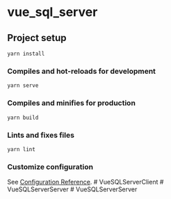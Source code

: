 # vue_sql_server

## Project setup
```
yarn install
```

### Compiles and hot-reloads for development
```
yarn serve
```

### Compiles and minifies for production
```
yarn build
```

### Lints and fixes files
```
yarn lint
```

### Customize configuration
See [Configuration Reference](https://cli.vuejs.org/config/).
#   V u e S Q L S e r v e r C l i e n t  
 #   V u e S Q L S e r v e r S e r v e r  
 #   V u e S Q L S e r v e r S e r v e r  
 